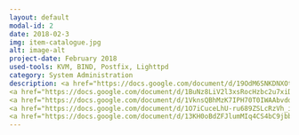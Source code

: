 ```yaml
---
layout: default
modal-id: 2
date: 2018-02-3
img: item-catalogue.jpg
alt: image-alt
project-date: February 2018
used-tools: KVM, BIND, Postfix, Lighttpd 
category: System Administration
description: <a href="https://docs.google.com/document/d/19OdM6SNKDNXOtYL6AH2Gxog39jM79QFf1_917lMPLaw/edit?usp=sharing">Configuration and Deployment of Virtual Machines, Cold and Hot Migraiton</a>
<a href="https://docs.google.com/document/d/1BuNz8LiV2l3xsRocHzbc2u7xiDT_l_Ah5Y0WJhn4aYI/edit?usp=sharing">DNS Configuration - BIND</a>
<a href="https://docs.google.com/document/d/1VknsQBhMzK7IPH70T0IWAAbvddylk32vkuh9P1od8b4/edit?usp=sharing">DNSSEC Configuration - BIND</a>
<a href="https://docs.google.com/document/d/1O7iCuceLhU-ru689ZSLcRzVh_i0WdzaY6OB03yUVV3I/edit?usp=sharing">Mail Transfer Agents Configuration - Postfix</a>
<a href="https://docs.google.com/document/d/13KH0oBdZFJlumMIq4CS4bC9jbbec2Tb0FQX9FaXYIKc/edit?usp=sharing">Web Server Configuration - Lighttpd</a>
---
```

